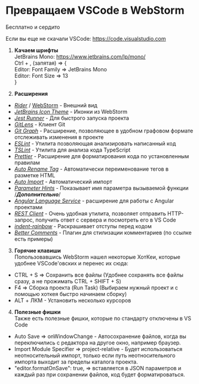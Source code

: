 # Превращаем VSCode в WebStorm

Бесплатно и сердито

Если вы еще не скачали VSCode: https://code.visualstudio.com

1. **Качаем шрифты**  
   JetBrains Mono: https://www.jetbrains.com/lp/mono/  
   Ctrl + , (запятая) => {  
   Editor: Font Family => JetBrains Mono  
   Editor: Font Size => 13  
   }

2. **Расширения**

- [_Rider_](https://marketplace.visualstudio.com/items?itemName=EdwinSulaiman.jetbrains-rider-dark-theme) / [WebStorm](https://marketplace.visualstudio.com/items?itemName=xr0master.webstorm-intellij-darcula-theme) - Внешний вид
- [_JetBrains Icon Theme_](https://marketplace.visualstudio.com/items?itemName=chadalen.vscode-jetbrains-icon-theme) - Иконки из WebStorm
- [_Jest Runner_](https://marketplace.visualstudio.com/items?itemName=firsttris.vscode-jest-runner) - Для быстрого запуска проекта
- [_GitLens_](https://marketplace.visualstudio.com/items?itemName=eamodio.gitlens) - Клиент Git
- [_Git Graph_](https://marketplace.visualstudio.com/items?itemName=mhutchie.git-graph) - Расширение, позволяющее в удобном графовом формате отслеживать изменения в проекте
- [_ESLint_](https://marketplace.visualstudio.com/items?itemName=dbaeumer.vscode-eslint) - Утилита позволяющая анализировать написанный код
- [_TSLint_](https://marketplace.visualstudio.com/items?itemName=ms-vscode.vscode-typescript-tslint-plugin) - Утилита для анализа кода TypeScript
- [_Prettier_](https://marketplace.visualstudio.com/items?itemName=esbenp.prettier-vscode) - Расширение для форматирования кода по установленным правилам
- [_Auto Rename Tag_](https://marketplace.visualstudio.com/items?itemName=formulahendry.auto-rename-tag) - Автоматически переименование тегов в разметке HTML
- [_Auto Import_](https://marketplace.visualstudio.com/items?itemName=steoates.autoimport) - Автоматический импорт
- [_Parameter Hints_](https://marketplace.visualstudio.com/items?itemName=DominicVonk.parameter-hints) - Показывает имя параметра вызываемой функции  
  /**_Дополнительно_**/
- [_Angular Language Service_](https://marketplace.visualstudio.com/items?itemName=Angular.ng-template) - расширение для работы с Angular проектами
- [_REST Client_](https://marketplace.visualstudio.com/items?itemName=humao.rest-client) - Очень удобная утилита, позволяет отправить HTTP-запрос, получить ответ с сервера и посмотреть его в VS Code
- [_indent-rainbow_](https://marketplace.visualstudio.com/items?itemName=oderwat.indent-rainbow) - Раскрашивает отступы перед кодом
- [_Better Comments_](https://marketplace.visualstudio.com/items?itemName=aaron-bond.better-comments) - Плагин для стилизации комментариев (по ссылке есть примеры)

3. **Горячие клавиши**  
   Попользовавшись WebStorm нашел некоторые ХотКеи, которые удобнее VSCode'овских и перенес их сюда:

- CTRL + S => Сохранить все файлы (Удобнее сохранять все файлы сразу, а не прожимать CTRL + SHIFT + S)
- F4 => Сборка проекта (Run Task) (Выбираем нужный проект и с помощью хоткея быстро начинаем сборку)
- ALT + ЛКМ - Установить несколько курсоров

4. **Полезные фишки**  
   Также есть полезные фишки, которые по стандарту отключены в VS Code

- Auto Save => onWindowChange - Автосохранение файлов, когда вы переключились с редактора на другое окно, например браузер.
- Import Module Specifier => project-relative - Будет использоваться неотносительный импорт, только если путь неотносительного импорта выходит за пределы каталога проекта.
- "editor.formatOnSave": true, => вставляется в JSON параметров и каждый раз при сохранении файлов, код будет форматироваться.
